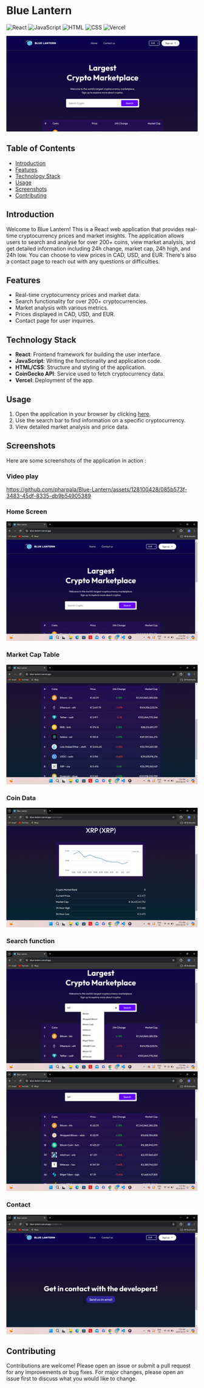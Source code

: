 # Blue Lantern

![React](https://img.shields.io/badge/React-61DAFB?style=for-the-badge&logo=react&logoColor=white)
![JavaScript](https://img.shields.io/badge/JavaScript-F7DF1E?style=for-the-badge&logo=javascript&logoColor=black)
![HTML](https://img.shields.io/badge/HTML5-E34F26?style=for-the-badge&logo=html5&logoColor=white)
![CSS](https://img.shields.io/badge/CSS-239120?&style=for-the-badge&logo=css3&logoColor=white)
![Vercel](https://img.shields.io/badge/Vercel-F80000?style=for-the-badge&logo=vercel&logoColor=white)

![Display](public/display.png)

## Table of Contents

- [Introduction](#introduction)
- [Features](#features)
- [Technology Stack](#technology-stack)
- [Usage](#usage)
- [Screenshots](#screenshots)
- [Contributing](#contributing)

## Introduction

Welcome to Blue Lantern! This is a React web application that provides real-time cryptocurrency prices and market insights. The application allows users to search and analyse for over 200+ coins, view market analysis, and get detailed information including 24h change, market cap, 24h high, and 24h low. You can choose to view prices in CAD, USD, and EUR. There's also a contact page to reach out with any questions or difficulties.

## Features

- Real-time cryptocurrency prices and market data.
- Search functionality for over 200+ cryptocurrencies.
- Market analysis with various metrics.
- Prices displayed in CAD, USD, and EUR.
- Contact page for user inquiries.

## Technology Stack

- **React**: Frontend framework for building the user interface.
- **JavaScript**: Writing the functionality and application code.
- **HTML/CSS**: Structure and styling of the application.
- **CoinGecko API**: Service used to fetch cryptocurrency data.
- **Vercel**: Deployment of the app.

## Usage

1. Open the application in your browser by clicking [here](https://blue-lantern.vercel.app/).
2. Use the search bar to find information on a specific cryptocurrency.
3. View detailed market analysis and price data.

## Screenshots

Here are some screenshots of the application in action :

### Video play

https://github.com/pharpala/Blue-Lantern/assets/128100428/085b573f-3483-45df-8335-db9b54905389

### Home Screen

![Home Screen](public/homescreen.png)

### Market Cap Table

![Coin Table](public/table.png)

### Coin Data

![Coin Data](public/chart.png)

### Search function

![Serch](public/search.png)
![Serch-result](public/search-result.png)

### Contact

![Contact](public/contact.png)

## Contributing

Contributions are welcome! Please open an issue or submit a pull request for any improvements or bug fixes. For major changes, please open an issue first to discuss what you would like to change.
